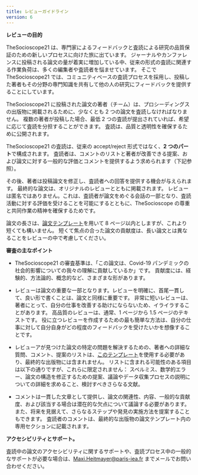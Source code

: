 ```yaml
---
title: レビューガイドライン
version: 6
---
```


**レビューの目的**

TheSocioscope21 は、専門家によるフィードバックと査読による研究の品質保証のための新しいプロセスに向けた旅に出ています。 ジャーナルやカンファレンスに投稿される論文の量が着実に増加している中、従来の形式の査読に関連する作業負荷は、多くの編集者や査読者を悩ませています。 そこで TheSocioscope21 では、コミュニティベースの査読プロセスを採用し、投稿した著者もその分野の専門知識を共有して他の人の研究にフィードバックを提供することにしています。

TheSocioscope21 に投稿された論文の著者（チーム）は、プロシーディングスの出版物に掲載されるために、少なくとも 2 つの論文を査読しなければなりません。 複数の著者が投稿した場合、最低 2 つの査読が提出されていれば、希望に応じて査読を分担することができます。 査読は、品質と透明性を確保するために公開されます。

TheSocioscope21 の査読は、従来の accept/reject 形式ではなく、**2 つのパート**で構成されます。 査読者は、コメントのリストと著者が改善できる提案、および論文に対する一般的な評価とコメントを提供するよう求められます（下記参照）。

その後、著者は投稿論文を修正し、査読者への回答を提供する機会が与えられます。 最終的な論文は、オリジナルのレビューとともに掲載されます。 レビューは匿名ではありません。これは、査読者が論文をめぐる会話の一部となり、査読活動に対する評価を受けることを可能にするとともに、TheSocioscope の尊重と共同作業の精神を確保するためです。

論文の長さは、[論文テンプレート](https://TheSocioscope.org/conference/TheSocioscope21_Full_Paper_Template.docx)を用いて 8 ページ以内としますが、これより短くても構いません。 短くて焦点の合った論文の貢献度は、長い論文とは異なることをレビューの中で考慮してください。

**審査の主なポイント**

- TheSocioscope21 の審査基準は、「この論文は、Covid-19 パンデミックの社会的影響についての我々の理解に貢献しているか」です。 貢献度には、経験的、方法論的、概念的など、さまざまな形があります。

- レビューは論文の重要な一部となります。レビューを明確に、首尾一貫して、良い形で書くことは、論文と同様に重要です。 非常に短いレビューは、著者にとって、自分の仕事を改善する助けにならないため、イライラすることがあります。 高品質のレビューは、通常、1 ページから 1.5 ページのテキストです。 役に立つレビューを作成するための最も簡単な方法は、自分の仕事に対して自分自身がどの程度のフィードバックを受けたいかを想像することです。

- レビューアが見つけた論文の特定の問題を解決するための、著者への詳細な質問、コメント、提案のリストは、[このテンプレート](https://TheSocioscope.org/conference/TheSocioscope21_Review_Template.docx)を使用する必要があり、最終的な出版物には含まれません。 リストに含まれる可能性のある項目は以下の通りですが、これらに限定されません： スペルミス、数学的エラー、論文の構造を修正するための提案、議論やデータ収集プロセスの説明についての詳細を求めること、検討すべきさらなる文献。

- コメントは一貫した文章として提供し、論文の関連性、内容、一般的な貢献度、および該当する場合は潜在的な欠点について議論する必要があります。 また、将来を見据えて、さらなるステップや発見の実施方法を提案することもできます。 査読者のコメントは、最終的な出版物の論文テンプレート内の専用セクションに記載されます。

<!-- -->

**アクセシビリティとサポート。**

査読中の論文のアクセシビリティに関するサポートや、査読プロセス中の一般的なサポートが必要な場合は、Maxi.Heitmayer@paris-iea.fr までメールでお問い合わせください。
